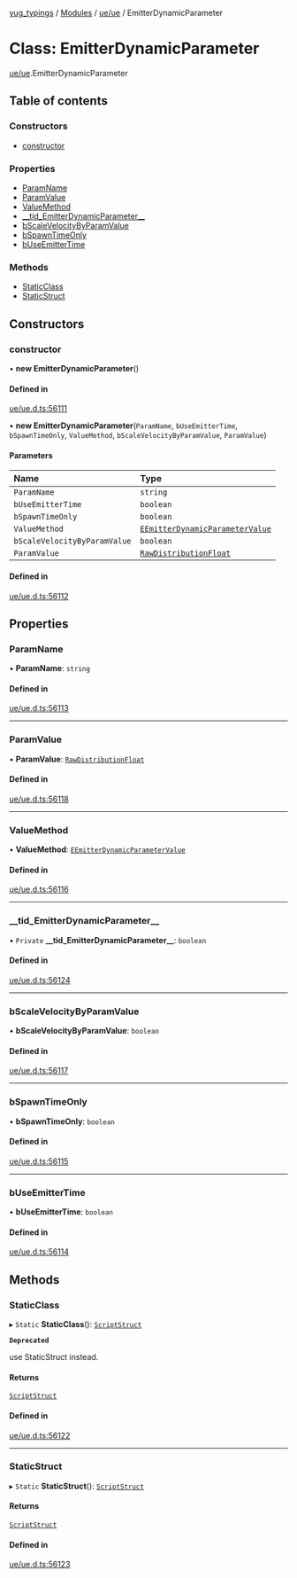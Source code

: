 [yug_typings](../README.md) / [Modules](../modules.md) / [ue/ue](../modules/ue_ue.md) / EmitterDynamicParameter

# Class: EmitterDynamicParameter

[ue/ue](../modules/ue_ue.md).EmitterDynamicParameter

## Table of contents

### Constructors

- [constructor](ue_ue.EmitterDynamicParameter.md#constructor)

### Properties

- [ParamName](ue_ue.EmitterDynamicParameter.md#paramname)
- [ParamValue](ue_ue.EmitterDynamicParameter.md#paramvalue)
- [ValueMethod](ue_ue.EmitterDynamicParameter.md#valuemethod)
- [\_\_tid\_EmitterDynamicParameter\_\_](ue_ue.EmitterDynamicParameter.md#__tid_emitterdynamicparameter__)
- [bScaleVelocityByParamValue](ue_ue.EmitterDynamicParameter.md#bscalevelocitybyparamvalue)
- [bSpawnTimeOnly](ue_ue.EmitterDynamicParameter.md#bspawntimeonly)
- [bUseEmitterTime](ue_ue.EmitterDynamicParameter.md#buseemittertime)

### Methods

- [StaticClass](ue_ue.EmitterDynamicParameter.md#staticclass)
- [StaticStruct](ue_ue.EmitterDynamicParameter.md#staticstruct)

## Constructors

### constructor

• **new EmitterDynamicParameter**()

#### Defined in

[ue/ue.d.ts:56111](https://github.com/YugMetaverse/yug_typings/blob/b7d9b19/ue/ue.d.ts#L56111)

• **new EmitterDynamicParameter**(`ParamName`, `bUseEmitterTime`, `bSpawnTimeOnly`, `ValueMethod`, `bScaleVelocityByParamValue`, `ParamValue`)

#### Parameters

| Name | Type |
| :------ | :------ |
| `ParamName` | `string` |
| `bUseEmitterTime` | `boolean` |
| `bSpawnTimeOnly` | `boolean` |
| `ValueMethod` | [`EEmitterDynamicParameterValue`](../enums/ue_ue.EEmitterDynamicParameterValue.md) |
| `bScaleVelocityByParamValue` | `boolean` |
| `ParamValue` | [`RawDistributionFloat`](ue_ue.RawDistributionFloat.md) |

#### Defined in

[ue/ue.d.ts:56112](https://github.com/YugMetaverse/yug_typings/blob/b7d9b19/ue/ue.d.ts#L56112)

## Properties

### ParamName

• **ParamName**: `string`

#### Defined in

[ue/ue.d.ts:56113](https://github.com/YugMetaverse/yug_typings/blob/b7d9b19/ue/ue.d.ts#L56113)

___

### ParamValue

• **ParamValue**: [`RawDistributionFloat`](ue_ue.RawDistributionFloat.md)

#### Defined in

[ue/ue.d.ts:56118](https://github.com/YugMetaverse/yug_typings/blob/b7d9b19/ue/ue.d.ts#L56118)

___

### ValueMethod

• **ValueMethod**: [`EEmitterDynamicParameterValue`](../enums/ue_ue.EEmitterDynamicParameterValue.md)

#### Defined in

[ue/ue.d.ts:56116](https://github.com/YugMetaverse/yug_typings/blob/b7d9b19/ue/ue.d.ts#L56116)

___

### \_\_tid\_EmitterDynamicParameter\_\_

• `Private` **\_\_tid\_EmitterDynamicParameter\_\_**: `boolean`

#### Defined in

[ue/ue.d.ts:56124](https://github.com/YugMetaverse/yug_typings/blob/b7d9b19/ue/ue.d.ts#L56124)

___

### bScaleVelocityByParamValue

• **bScaleVelocityByParamValue**: `boolean`

#### Defined in

[ue/ue.d.ts:56117](https://github.com/YugMetaverse/yug_typings/blob/b7d9b19/ue/ue.d.ts#L56117)

___

### bSpawnTimeOnly

• **bSpawnTimeOnly**: `boolean`

#### Defined in

[ue/ue.d.ts:56115](https://github.com/YugMetaverse/yug_typings/blob/b7d9b19/ue/ue.d.ts#L56115)

___

### bUseEmitterTime

• **bUseEmitterTime**: `boolean`

#### Defined in

[ue/ue.d.ts:56114](https://github.com/YugMetaverse/yug_typings/blob/b7d9b19/ue/ue.d.ts#L56114)

## Methods

### StaticClass

▸ `Static` **StaticClass**(): [`ScriptStruct`](ue_ue.ScriptStruct.md)

**`Deprecated`**

use StaticStruct instead.

#### Returns

[`ScriptStruct`](ue_ue.ScriptStruct.md)

#### Defined in

[ue/ue.d.ts:56122](https://github.com/YugMetaverse/yug_typings/blob/b7d9b19/ue/ue.d.ts#L56122)

___

### StaticStruct

▸ `Static` **StaticStruct**(): [`ScriptStruct`](ue_ue.ScriptStruct.md)

#### Returns

[`ScriptStruct`](ue_ue.ScriptStruct.md)

#### Defined in

[ue/ue.d.ts:56123](https://github.com/YugMetaverse/yug_typings/blob/b7d9b19/ue/ue.d.ts#L56123)
